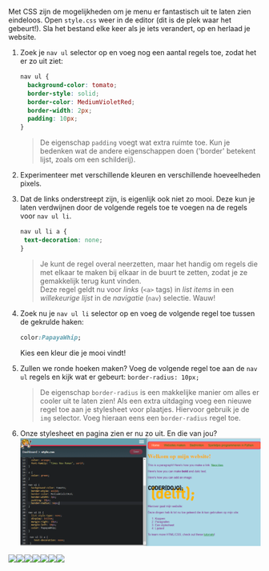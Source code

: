 Met CSS zijn de mogelijkheden om je menu er fantastisch uit te laten zien eindeloos. Open `style.css` weer in de editor \(dit is de plek waar het gebeurt!\). Sla het bestand elke keer als je iets verandert, op en herlaad je website.

1. Zoek je `nav ul` selector op en voeg nog een aantal regels toe, zodat het er zo uit ziet:
   ```css
   nav ul {
     background-color: tomato;
     border-style: solid;
     border-color: MediumVioletRed;
     border-width: 2px;
     padding: 10px; 
   }
   ```

   > De eigenschap `padding` voegt wat extra ruimte toe. Kun je bedenken wat de andere eigenschappen doen \('border' betekent lijst, zoals om een schilderij\).
2. Experimenteer met verschillende kleuren en verschillende hoeveelheden pixels.

3. Dat de links onderstreept zijn, is eigenlijk ook niet zo mooi. Deze kun je laten verdwijnen door de volgende regels toe te voegen na de regels voor `nav ul li`.

   ```css
   nav ul li a {
    text-decoration: none;
   }
   ```

   > Je kunt de regel overal neerzetten, maar het handig om regels die met elkaar te maken bij elkaar in de buurt te zetten, zodat je ze gemakkelijk terug kunt vinden.  
   > Deze regel geldt nu voor _links_ \(`<a>` tags\) in _list items_ in een _willekeurige lijst_ in de _navigatie_ \(`nav`\) selectie. Wauw!

4. Zoek nu je `nav ul li` selector op en voeg de volgende regel toe tussen de gekrulde haken:

   ```css
   color:PapayaWhip;
   ```

   Kies een kleur die je mooi vindt!

5. Zullen we ronde hoeken maken? Voeg de volgende regel toe aan de `nav ul` regels en kijk wat er gebeurt: `border-radius: 10px;`

   > De eigenschap `border-radius` is een makkelijke manier om alles er cooler uit te laten zien! Als een extra uitdaging voeg een nieuwe regel toe aan je stylesheet voor plaatjes. Hiervoor gebruik je de `img` selector. Voeg hieraan eens een `border-radius` regel toe.

6. Onze stylesheet en pagina zien er nu zo uit. En die van jou?  
   ![](/assets/navbar.png)

  


![](blob:https://www.gitbook.com/7fba1a8b-6643-4498-a29d-97a911938046)![](blob:https://www.gitbook.com/ba0c5f39-c254-4ffa-9582-6e53374b5c23)![](blob:https://www.gitbook.com/24c16d20-2ec2-4712-8836-aaba321ff050)![](blob:https://www.gitbook.com/e119b2cb-5b2e-444b-8091-237f198b5717)![](blob:https://www.gitbook.com/84610e1e-f61e-4cb8-8a29-2721c1c4f467)![](blob:https://www.gitbook.com/7e111088-ceb6-43cb-bf73-871ef89029cb)![](blob:https://www.gitbook.com/d85a6b65-a208-4a71-8ff2-c1794e4f401b)



